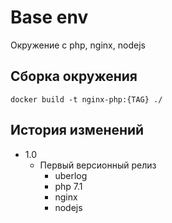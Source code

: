 # Base env

Окружение с php, nginx, nodejs

## Сборка окружения

```
docker build -t nginx-php:{TAG} ./
```

## История изменений

* 1.0
    * Первый версионный релиз
        - uberlog
        - php 7.1
        - nginx
        - nodejs
